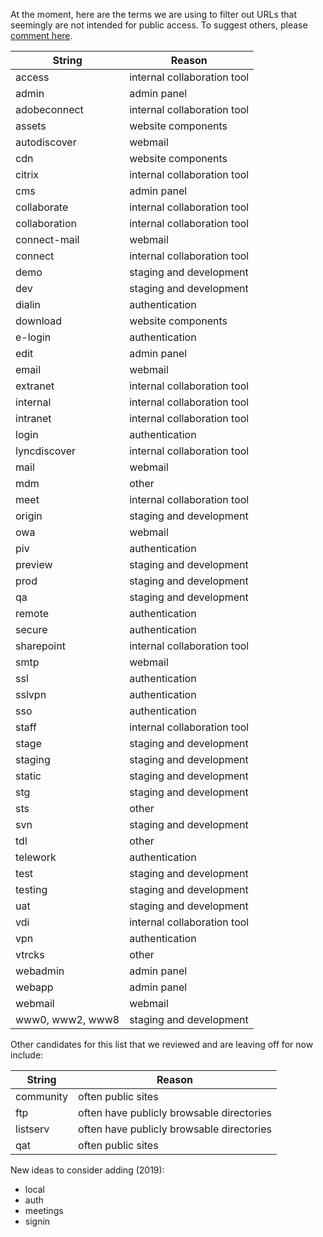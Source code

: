 
At the moment, here are the terms we are using to filter out URLs that seemingly are not intended for public access.  To suggest others, please [comment here](https://github.com/18F/g-analytics/issues/30).  
  
| String  |  Reason |
|---|---|
|  access |  internal collaboration tool |
| admin  |  admin panel |
| adobeconnect  |  internal collaboration tool |
| assets  | website components  |
| autodiscover  |  webmail |
| cdn  | website components  |
| citrix  | internal collaboration tool  |
| cms  | admin panel   |
|  collaborate | internal collaboration tool  |
|  collaboration |  internal collaboration tool |
| connect-mail  |  webmail |
|  connect |  internal collaboration tool  |
|  demo |  staging and development |
| dev  | staging and development  |
|  dialin | authentication  |
|  download | website components  |
| e-login  |  authentication |
| edit  |  admin panel |
|  email | webmail  |
|  extranet |  internal collaboration tool |
| internal  |  internal collaboration tool |
| intranet  | internal collaboration tool  |
|  login |  authentication |
|  lyncdiscover |  internal collaboration tool |
|  mail | webmail  |
|  mdm | other  |
| meet  | internal collaboration tool  |
| origin  | staging and development  |
|  owa |  webmail |
|  piv | authentication  |
| preview  | staging and development  |
|  prod |  staging and development |
|  qa | staging and development  |
|  remote |  authentication |
|  secure | authentication  |
|  sharepoint | internal collaboration tool  |
| smtp  | webmail  |
| ssl  |  authentication |
|  sslvpn | authentication  |
|  sso | authentication  |
|  staff | internal collaboration tool  |
| stage  | staging and development  |
| staging  |  staging and development |
|  static | staging and development  |
|  stg |  staging and development |
|  sts |  other |
|  svn |  staging and development |
|  tdl | other  |
| telework  | authentication  |
|  test | staging and development  |
|  testing |  staging and development |
|  uat |  staging and development |
| vdi  | internal collaboration tool  |
|  vpn |  authentication |
|  vtrcks | other  |
|  webadmin | admin panel  |
|  webapp | admin panel   |
|  webmail |  webmail |
| www0, www2, www8  | staging and development  |

  

Other candidates for this list that we reviewed and are leaving off for now include:  

| String  |  Reason |
|---|---|
|  community |  often public sites |
|  ftp |  often have publicly browsable directories |
|  listserv | often have publicly browsable directories |
|  qat |   often public sites  |



New ideas to consider adding (2019):

* local
* auth
* meetings 
* signin
